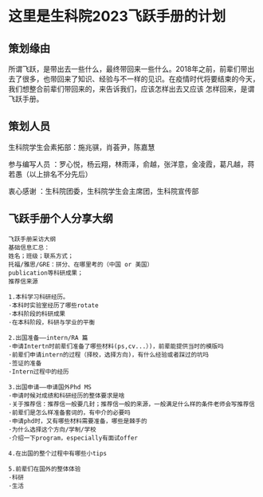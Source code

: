 # 这里是生科院2023飞跃手册的计划
## 策划缘由
所谓飞跃，是带出去一些什么，最终带回来一些什么。2018年之前，前辈们带出去了很多，也带回来了知识、经验与不一样的见识。在疫情时代将要结束的今天，我们想整合前辈们带回来的，来告诉我们，应该怎样出去又应该
怎样回来，是谓飞跃手册。
## 策划人员
生科院学生会素拓部：施兆骐，肖荟尹，陈嘉慧

参与编写人员      ：罗心悦，杨云翔，林雨泽，俞越，张洋意，金凌霞，葛凡越，蒋若愚（以上排名不分先后）

衷心感谢          ：生科院团委，生科院学生会主席团，生科院宣传部

## 飞跃手册个人分享大纲
```
飞跃手册采访大纲
基础信息汇总：
姓名；班级；联系方式；
托福/雅思/GRE：拼分、在哪里考的（中国 or 美国）
publication等科研成果；
推荐信来源

1.本科学习科研经历。
·本科时实验室经历了哪些rotate
·本科阶段的科研成果
·在本科阶段，科研与学业的平衡

2.出国准备——intern/RA 篇
·申请Intertn时前辈们准备了哪些材料(ps,cv...）)，前辈能提供当时的模版吗
·前辈们申请intern的过程（择校，选择方向)，有什么经验或者踩过的坑吗
·签证的准备
·Intern过程中的经历

3.出国申请——申请国外Phd MS
·申请时候对成绩和科研经历的整体要求是啥
·关于推荐信：推荐信一般要几封；推荐信一般的来源，一般满足什么样的条件老师会写推荐信
·前辈们是怎么样准备套词的，有中介的必要吗
·申请phd时，又有哪些材料需要准备，哪些是棘手的
·为什么选择这个方向/学制/学校
·介绍一下program，especially有面试offer

4.在出国的整个过程中有哪些小tips

5.前辈们在国外的整体体验
·科研
·生活
```
